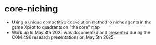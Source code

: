 # core-niching

- Using a unique competitive coevolution method to niche agents in the game Xpilot to quadrants on "the core" map
- Work up to May 4th 2025 was documented and [presented](https://docs.google.com/presentation/d/1PvMrOg0gD0Rf9me3HLC0duRAI0g9anFMiGSZoE4nqOo/edit?usp=sharing) during the COM 496 research presentations on May 5th 2025
